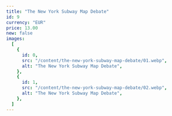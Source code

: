 ```yaml
---
title: "The New York Subway Map Debate"
id: 9
currency: "EUR"
price: 13.00
new: false
images:
  [
    {
      id: 0,
      src: "/content/the-new-york-subway-map-debate/01.webp",
      alt: "The New York Subway Map Debate",
    },
    {
      id: 1,
      src: "/content/the-new-york-subway-map-debate/02.webp",
      alt: "The New York Subway Map Debate",
    },
  ]
---
```

